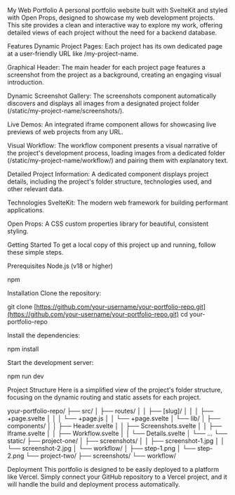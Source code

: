 My Web Portfolio
A personal portfolio website built with SvelteKit and styled with Open Props, designed to showcase my web development projects. This site provides a clean and interactive way to explore my work, offering detailed views of each project without the need for a backend database.

Features
Dynamic Project Pages: Each project has its own dedicated page at a user-friendly URL like /my-project-name.

Graphical Header: The main header for each project page features a screenshot from the project as a background, creating an engaging visual introduction.

Dynamic Screenshot Gallery: The screenshots component automatically discovers and displays all images from a designated project folder (/static/my-project-name/screenshots/).

Live Demos: An integrated iframe component allows for showcasing live previews of web projects from any URL.

Visual Workflow: The workflow component presents a visual narrative of the project's development process, loading images from a dedicated folder (/static/my-project-name/workflow/) and pairing them with explanatory text.

Detailed Project Information: A dedicated component displays project details, including the project's folder structure, technologies used, and other relevant data.

Technologies
SvelteKit: The modern web framework for building performant applications.

Open Props: A CSS custom properties library for beautiful, consistent styling.

Getting Started
To get a local copy of this project up and running, follow these simple steps.

Prerequisites
Node.js (v18 or higher)

npm

Installation
Clone the repository:

git clone [https://github.com/your-username/your-portfolio-repo.git](https://github.com/your-username/your-portfolio-repo.git)
cd your-portfolio-repo

Install the dependencies:

npm install

Start the development server:

npm run dev

Project Structure
Here is a simplified view of the project's folder structure, focusing on the dynamic routing and static assets for each project.

your-portfolio-repo/
├── src/
│   ├── routes/
│   │   ├── [slug]/
│   │   │   ├── +page.svelte
│   │   │   └── +page.js
│   │   └── +page.svelte
│   └── lib/
│       ├── components/
│       │   ├── Header.svelte
│       │   ├── Screenshots.svelte
│       │   ├── Iframe.svelte
│       │   ├── Workflow.svelte
│       │   └── Details.svelte
│       └── ...
└── static/
    ├── project-one/
    │   ├── screenshots/
    │   │   ├── screenshot-1.jpg
    │   │   └── screenshot-2.jpg
    │   └── workflow/
    │       ├── step-1.png
    │       └── step-2.png
    └── project-two/
        ├── screenshots/
        └── workflow/

Deployment
This portfolio is designed to be easily deployed to a platform like Vercel. Simply connect your GitHub repository to a Vercel project, and it will handle the build and deployment process automatically.
